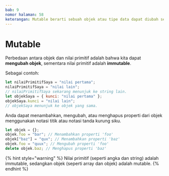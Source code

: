```yaml
---
bab: 9
nomor halaman: 58
keterangan: Mutable berarti sebuah objek atau tipe data dapat diubah setelah dibuat, sedangkan "immutable" berarti tidak dapat diubah. Objek yang mutable memungkinkan untuk memodifikasi status internal mereka, sementara objek yang immutable mengembalikan instance baru dengan perubahan, meninggalkan yang asli tidak berubah.
---
```


# Mutable

Perbedaan antara objek dan nilai primitif adalah bahwa kita dapat **mengubah objek**, sementara nilai primitif adalah **immutable**.

Sebagai contoh:

```javascript
let nilaiPrimitifSaya = "nilai pertama";
nilaiPrimitifSaya = "nilai lain";
// nilaiPrimitifSaya sekarang menunjuk ke string lain.
let objekSaya = { kunci: "nilai pertama" };
objekSaya.kunci = "nilai lain";
// objekSaya menunjuk ke objek yang sama.
```

Anda dapat menambahkan, mengubah, atau menghapus properti dari objek menggunakan notasi titik atau notasi tanda kurung siku.

```javascript
let objek = {};
objek.foo = "bar"; // Menambahkan properti 'foo'
objek["baz"] = "qux"; // Menambahkan properti 'baz'
objek.foo = "quux"; // Mengubah properti 'foo'
delete objek.baz; // Menghapus properti 'baz'
```

{% hint style="warning" %}
Nilai primitif (seperti angka dan string) adalah immutable, sedangkan objek (seperti array dan objek) adalah mutable.
{% endhint %}
